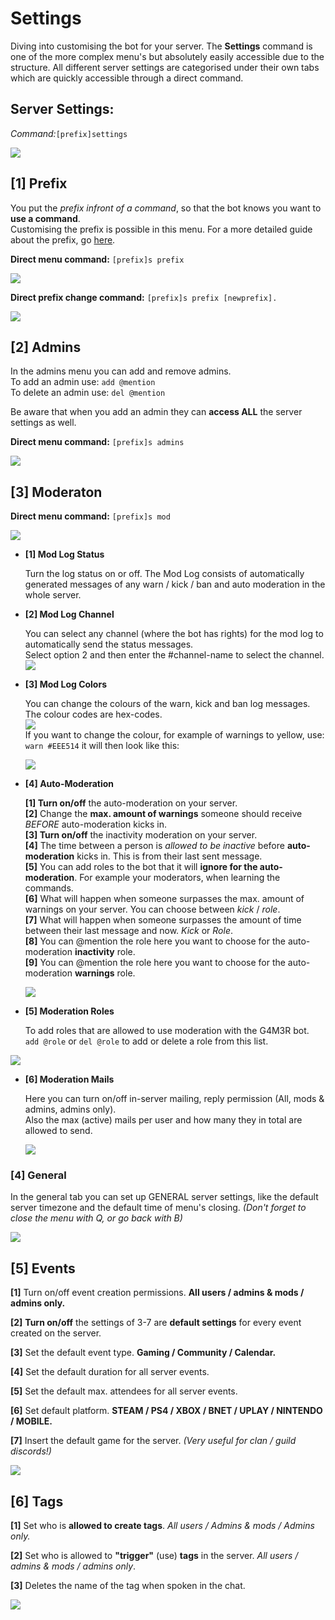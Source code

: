 # Settings

Diving into customising the bot for your server. The **Settings** command is one of the more complex menu's but absolutely easily accessible due to the structure. All different server settings are categorised under their own tabs which are quickly accessible through a direct command.

## Server Settings:

_Command:_`[prefix]settings`

![](../../.gitbook/assets/serversettings.png)

## \[1\] Prefix

You put the _prefix infront of a command_, so that the bot knows you want to **use a command**.  
Customising the prefix is possible in this menu. For a more detailed guide about the prefix, go [here](../../setting-up/prefix.md).

**Direct menu command:** `[prefix]s prefix`

![](../../.gitbook/assets/serversettingsprefix.png)

**Direct prefix change command:** `[prefix]s prefix [newprefix].`

![](../../.gitbook/assets/prefixchange.png)

## \[2\] Admins

In the admins menu you can add and remove admins.  
To add an admin use: `add @mention`  
To delete an admin use: `del @mention`

Be aware that when you add an admin they can **access ALL** the server settings as well.

**Direct menu command:** `[prefix]s admins`

![](../../.gitbook/assets/settings-admin.png)

## \[3\] Moderaton

**Direct menu command:** `[prefix]s mod`

![](../../.gitbook/assets/settings-moderation.png)

* **\[1\] Mod Log Status**

  Turn the log status on or off. The Mod Log consists of automatically generated messages of any warn / kick / ban and auto moderation in the whole server.

* **\[2\] Mod Log Channel**

  You can select any channel \(where the bot has rights\) for the mod log to automatically send the status messages.  
  Select option 2 and then enter the \#channel-name to select the channel.  
  ![](../../.gitbook/assets/server_mod_moglodchannel.png)

* **\[3\] Mod Log Colors**

  You can change the colours of the warn, kick and ban log messages. The colour codes are hex-codes.  
  ![](../../.gitbook/assets/server_moderation_modlogcolours.png)  
  If you want to change the colour, for example of warnings to yellow, use: `warn #EEE514` it will then look like this:

  ![](../../.gitbook/assets/mod_warnyellow.png)

* **\[4\] Auto-Moderation**

  **\[1\] Turn on/off** the auto-moderation on your server.  
  **\[2\]** Change the **max. amount of warnings** someone should receive _BEFORE_ auto-moderation kicks in.  
  **\[3\] Turn on/off** the inactivity moderation on your server.  
  **\[4\]** The time between a person is _allowed to be inactive_ before **auto-moderation** kicks in. This is from their last sent message.  
  **\[5\]** You can add roles to the bot that it will **ignore for the auto-moderation**. For example your moderators, when learning the commands.  
  **\[6\]** What will happen when someone surpasses the max. amount of warnings on your server. You can choose between _kick_ / _role_.  
  **\[7\]** What will happen when someone surpasses the amount of time between their last message and now. _Kick_ or _Role_.  
  **\[8\]** You can @mention the role here you want to choose for the auto-moderation **inactivity** role.  
  **\[9\]** You can @mention the role here you want to choose for the auto-moderation **warnings** role.

  ![](../../.gitbook/assets/server_mod_auto-mod.png)

* **\[5\] Moderation Roles**

  To add roles that are allowed to use moderation with the G4M3R bot.  
  `add @role` or `del @role` to add or delete a role from this list.

![](../../.gitbook/assets/server_mod_mod-roles.png)

* **\[6\] Moderation Mails**

  Here you can turn on/off in-server mailing, reply permission \(All, mods & admins, admins only\).  
  Also the max \(active\) mails per user and how many they in total are allowed to send.

  ![](../../.gitbook/assets/server_mod_mail.png)

### \[4\] General

In the general tab you can set up GENERAL server settings, like the default server timezone and the default time of menu's closing. _\(Don't forget to close the menu with Q, or go back with B\)_

![](../../.gitbook/assets/settings-general.png)

## \[5\] Events

**\[1\]** Turn on/off event creation permissions. **All users / admins & mods / admins only.**

**\[2\]** **Turn on/off** the settings of 3-7 are **default settings** for every event created on the server.

**\[3\]** Set the default event type. **Gaming / Community / Calendar.**

**\[4\]** Set the default duration for all server events.

**\[5\]** Set the default max. attendees for all server events.

**\[6\]** Set default platform. **STEAM / PS4 / XBOX / BNET / UPLAY / NINTENDO / MOBILE.**

**\[7\]** Insert the default game for the server. _\(Very useful for clan / guild discords!\)_

![](../../.gitbook/assets/settings-event%20%281%29.png)

## \[6\] Tags

**\[1\]** Set who is **allowed to create tags**. _All users / Admins & mods / Admins only._

**\[2\]** Set who is allowed to **"trigger"** \(use\) **tags** in the server. _All users / admins & mods / admins only_.

**\[3\]** Deletes the name of the tag when spoken in the chat.

![](../../.gitbook/assets/serversettings_tags.png)

